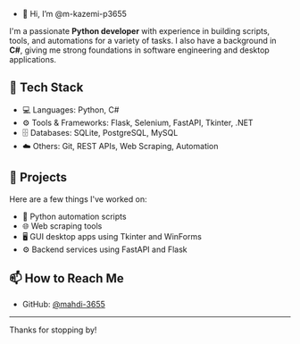 - 👋 Hi, I’m @m-kazemi-p3655

I'm a passionate **Python developer** with experience in building scripts, tools, and automations for a variety of tasks. I also have a background in **C#**, giving me strong foundations in software engineering and desktop applications.

## 🧰 Tech Stack
- 💻 Languages: Python, C#
- ⚙️ Tools & Frameworks: Flask, Selenium, FastAPI, Tkinter, .NET
- 🗄️ Databases: SQLite, PostgreSQL, MySQL
- ☁️ Others: Git, REST APIs, Web Scraping, Automation

## 📂 Projects
Here are a few things I've worked on:
- 🐍 Python automation scripts
- 🌐 Web scraping tools
- 🖥️ GUI desktop apps using Tkinter and WinForms
- ⚙️ Backend services using FastAPI and Flask

## 📫 How to Reach Me
- GitHub: [@mahdi-3655](https://github.com/mahdi-3655)
---

Thanks for stopping by!


<!---
mahdi-3655/mahdi-3655 is a ✨ special ✨ repository because its `README.md` (this file) appears on your GitHub profile.
You can click the Preview link to take a look at your changes.
--->
